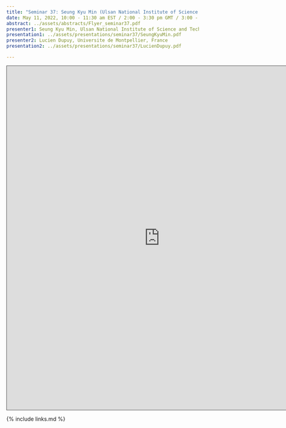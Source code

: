 ```yaml
---
title: "Seminar 37: Seung Kyu Min (Ulsan National Institute of Science and Technology, South Korea) and Lucien Dupuy (Universite de Montpellier, France)"
date: May 11, 2022, 10:00 - 11:30 am EST / 2:00 - 3:30 pm GMT / 3:00 - 4:30 BST
abstract: ../assets/abstracts/Flyer_seminar37.pdf
presenter1: Seung Kyu Min, Ulsan National Institute of Science and Technology, South Korea
presentation1: ../assets/presentations/seminar37/SeungKyuMin.pdf
presenter2: Lucien Dupuy, Universite de Montpellier, France
presentation2: ../assets/presentations/seminar37/LucienDupuy.pdf

---
```


<iframe src="https://ub.hosted.panopto.com/Panopto/Pages/Embed.aspx?id=cb60b8f7-ee5b-43b5-917c-ae9201124c70
&autoplay=false&offerviewer=true&showtitle=true&showbrand=true&captions=false&interactivity=all" height="900" width="800" 
style="border: 1px solid #464646;" allowfullscreen allow="autoplay"></iframe>


{% include links.md %}


